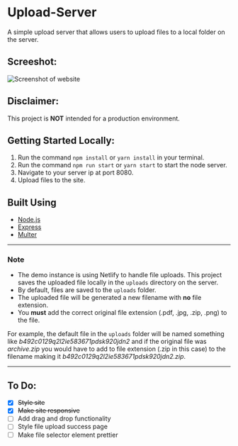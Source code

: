 # Upload-Server
A simple  upload server that allows users to upload files to a local folder on the server.

## Screeshot:
![Screenshot of website](https://cdn.jsdelivr.net/gh/jackjona123/upload-server@main/public/assets/website.png "Screenshot of website")

## Disclaimer:
This project is **NOT** intended for a production environment.

## Getting Started Locally:
1. Run the command `npm install` or `yarn install` in your terminal.
2. Run the command `npm run start` or `yarn start` to start the node server.
3. Navigate to your server ip at port 8080.
4. Upload files to the site.


## Built Using
- [Node.js](https://nodejs.org/en/)
- [Express](https://expressjs.com)
- [Multer](https://github.com/expressjs/multer)
---

### Note
* The demo instance is using Netlify to handle file uploads. This project saves the uploaded file locally in the `uploads` directory on the server.
* By default, files are saved to the `uploads` folder. 
* The uploaded file will be generated a new filename with **no** file extension.
* You **must** add the correct original file extension (.pdf, .jpg, .zip, .png) to the file.

For example, the default file in the `uploads` folder will be named something like *b492c0129q2l2ie583671pdsk920jdn2* and if the original file was *archive.zip* you would have to add to file extension (.zip in this case) to the filename making it *b492c0129q2l2ie583671pdsk920jdn2.zip*.

---
## To Do:
- [x] ~~Style site~~
- [x] ~~Make site responsive~~
- [ ] Add drag and drop functionality
- [ ] Style file upload success page
- [ ] Make file selector element prettier
